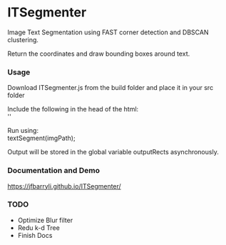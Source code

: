 # ITSegmenter #
Image Text Segmentation using FAST corner detection and DBSCAN clustering.

Return the coordinates and draw bounding boxes around text.

### Usage ###
Download ITSegmenter.js from the build folder and place it in your src folder

Include the following in the head of the html:  
'<script src="src\ITSegmenter.js"></script>'


Run using:  
textSegment(imgPath);

Output will be stored in the global variable outputRects asynchronously.


### Documentation and Demo ###
https://jfbarryli.github.io/ITSegmenter/


### TODO ###
* Optimize Blur filter
* Redu k-d Tree
* Finish Docs
